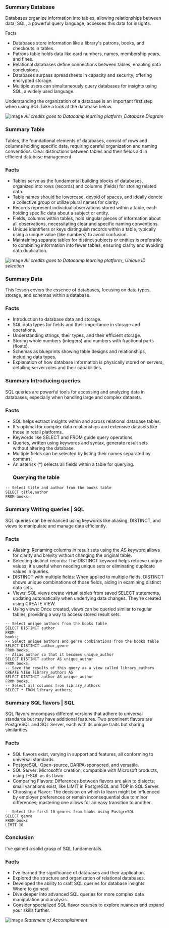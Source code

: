 ### Summary Database
Databases organize information into tables, allowing relationships between data; SQL, a powerful query language, accesses this data for insights.

Facts <br/>
- Databases store information like a library's patrons, books, and checkouts in tables. <br/>
- Patrons table holds data like card numbers, names, membership years, and fines.<br/>
- Relational databases define connections between tables, enabling data conclusions.<br/>
- Databases surpass spreadsheets in capacity and security, offering encrypted storage.<br/>
- Multiple users can simultaneously query databases for insights using SQL, a widely used language.<br/>

Understanding the organization of a database is an important first step when using SQL.Take a look at the database below.

![image](https://github.com/walidsharaar/DataAnalystSQL/assets/29350894/8944e2b6-b057-4c86-8db1-eca4794c550c)
*All credits goes to Datacamp learning platform_Database Diagram*


### Summary Table
Tables, the foundational elements of databases, consist of rows and columns holding specific data, requiring careful organization and naming conventions. Clear distinctions between tables and their fields aid in efficient database management.<br/>

### Facts <br/>
- Tables serve as the fundamental building blocks of databases, organized into rows (records) and columns (fields) for storing related data.<br/>
- Table names should be lowercase, devoid of spaces, and ideally denote a collective group or utilize plural names for clarity.<br/>
- Records represent individual observations stored within a table, each holding specific data about a subject or entity.<br/>
- Fields, columns within tables, hold singular pieces of information about all observations, necessitating clear and specific naming conventions.<br/>
- Unique identifiers or keys distinguish records within a table, typically using a unique value (like numbers) to avoid confusion.<br/>
- Maintaining separate tables for distinct subjects or entities is preferable to combining information into fewer tables, ensuring clarity and avoiding data duplication.<br/>

![image](https://github.com/walidsharaar/DataAnalystSQL/assets/29350894/f36da6fd-cd0c-42dc-be41-4b8f8f45d473)
*All credits goes to Datacamp learning platform_ Unique ID selection*

### Summary  Data 
This lesson covers the essence of databases, focusing on data types, storage, and schemas within a database.

### Facts <br/>
- Introduction to database data and storage. <br/>
- SQL data types for fields and their importance in storage and operations.<br/>
- Understanding strings, their types, and their efficient storage.<br/>
- Storing whole numbers (integers) and numbers with fractional parts (floats).<br/>
- Schemas as blueprints showing table designs and relationships, including data types.<br/>
- Explanation of how database information is physically stored on servers, detailing server roles and their capabilities.<br/>


### Summary Introducing queries
SQL queries are powerful tools for accessing and analyzing data in databases, especially when handling large and complex datasets.

### Facts
- SQL helps extract insights within and across relational database tables.  <br/>
- It's optimal for complex data relationships and extensive datasets like those in retail platforms. <br/>
- Keywords like SELECT and FROM guide query operations. <br/>
- Queries, written using keywords and syntax, generate result sets without altering the database. <br/>
- Multiple fields can be selected by listing their names separated by commas. <br/>
- An asterisk (*) selects all fields within a table for querying. <br/>
  ### Querying the table
```
-- Select title and author from the books table
SELECT title,author
FROM books;
```
### Summary Writing queries | SQL
SQL queries can be enhanced using keywords like aliasing, DISTINCT, and views to manipulate and manage data efficiently.

### Facts
- Aliasing: Renaming columns in result sets using the AS keyword allows for clarity and brevity without changing the original table.<br/>
- Selecting distinct records: The DISTINCT keyword helps retrieve unique values; it's useful when needing unique sets or eliminating duplicate values in queries.<br/>
- DISTINCT with multiple fields: When applied to multiple fields, DISTINCT shows unique combinations of those fields, aiding in examining distinct data sets.<br/>
- Views: SQL views create virtual tables from saved SELECT statements, updating automatically when underlying data changes. They're created using CREATE VIEW.<br/>
- Using views: Once created, views can be queried similar to regular tables, providing a way to access stored result sets.<br/>

```
-- Select unique authors from the books table
SELECT DISTINCT author
FROM 
books;
-- Select unique authors and genre combinations from the books table
SELECT DISTINCT author,genre
FROM books;
-- Alias author so that it becomes unique_author
SELECT DISTINCT author AS unique_author
FROM books;
-- Save the results of this query as a view called library_authors
CREATE VIEW library_authors AS 
SELECT DISTINCT author AS unique_author
FROM books;
-- Select all columns from library_authors
SELECT * FROM library_authors;
```
### Summary SQL flavors | SQL
SQL flavors encompass different versions that adhere to universal standards but may have additional features. Two prominent flavors are PostgreSQL and SQL Server, each with its unique traits but sharing similarities.

### Facts
- SQL flavors exist, varying in support and features, all conforming to universal standards.<br/>
- PostgreSQL: Open-source, DARPA-sponsored, and versatile.<br/>
- SQL Server: Microsoft's creation, compatible with Microsoft products, using T-SQL as its flavor.<br/>
- Comparing Flavors: Differences between flavors are akin to dialects; small variations exist, like LIMIT in PostgreSQL and TOP in SQL Server.<br/>
- Choosing a Flavor: The decision on which to learn might be influenced by employer preferences or remain inconsequential due to minor differences; mastering one allows for an easy transition to another.<br/>
```
-- Select the first 10 genres from books using PostgreSQL
SELECT genre
FROM books
LIMIT 10
```
### Conclusion
I've gained a solid grasp of SQL fundamentals.

### Facts
- I've learned the significance of databases and their application.<br/>
- Explored the structure and organization of relational databases.<br/>
- Developed the ability to craft SQL queries for database insights.<br/>
Where to go next
- Dive deeper into advanced SQL queries for more complex data manipulation and analysis.<br/>
- Consider specialized SQL flavor courses to explore nuances and expand your skills further.<br/>

![image](https://github.com/walidsharaar/DataAnalystSQL/assets/29350894/6b68e513-73e4-43c8-abd7-4bdf7fe29bf1)
*Statement of Accomplishment*

